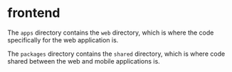 # frontend

The `apps` directory contains the `web` directory, which is where the code specifically for the web application is.

The `packages` directory contains the `shared` directory, which is where code shared between the web and mobile applications is.
